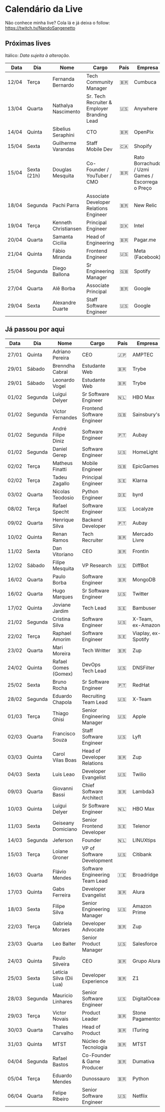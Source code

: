 # Calendário da Live

Não conhece minha live? Cola lá e já deixa o follow: https://twitch.tv/NandoSangenetto

## Próximas lives

Itálico: _Data sujeita à alteração_.

| Data  | Dia      | Nome                    | Cargo                      | País | Empresa          | LinkedIn |
|------:|----------|-------------------------|----------------------------|:----:|------------------|----------|
| 12/04 | Terça     | Fernanda Bernardo      | Tech Community Manager     | 🇧🇷   | Cumbuca          | [LinkedIn](https://www.linkedin.com/in/fernandabernardo/) |
| 13/04 | Quarta    | Nathalya Nascimento    | Sr. Tech Recruiter & Employer Branding Lead | 🇺🇸     | Anywhere | [LinkedIn](https://www.linkedin.com/in/nnascimento/) |
| 14/04 | Quinta    | Sibelius Seraphini     | CTO     | 🇧🇷   | OpenPix   | [LinkedIn](https://www.linkedin.com/in/sibeliusseraphini) |
| 15/04 | Sexta     | Guilherme Varandas     | Staff Mobile Dev           | 🇨🇦   | Shopify          | [LinkedIn](https://www.linkedin.com/in/guilhermevarandas/) |
| 15/04 | Sexta (21h) | Douglas Mesquita       | Co-Founder / YouTuber / CMO | 🇧🇷   | Rato Borrachudo / Uzmi Games / Escorrega o Preço  | [LinkedIn](https://www.linkedin.com/in/douglas-mesquita-882b83215/) |
| 18/04 | Segunda   | Pachi Parra            | Associate Developer Relations Engineer | 🇧🇷  | New Relic | [LinkedIn](https://www.linkedin.com/in/pachicodes/) |
| 19/04 | Terça     | Kenneth Christiansen   | Principal Engineer         | 🇩🇰   | Intel            | [LinkedIn](https://www.linkedin.com/in/kenneth-rohde-christiansen/) |
| 20/04 | Quarta    | Samanta Cicilia        | Head of Engineering        | 🇧🇷   | Pagar.me         | [LinkedIn](https://www.linkedin.com/in/samantacici/) |
| 21/04 | Quinta    | Fábio Miranda          | Frontend Engineer          | 🇺🇸   | Meta (Facebook)  | [LinkedIn](https://www.linkedin.com/in/fabiomirandacosta/) |
| 25/04 | Segunda   | Diego Ballona          | Sr Engineering Manager     | 🇬🇧   | Spotify          | [LinkedIn](https://www.linkedin.com/in/dballona/) |
| 27/04 | Quarta    | Alê Borba              | Associate Principal        | 🇧🇷   | Google           | [LinkedIn](https://www.linkedin.com/in/ale-borba/) |
| 29/04 | Sexta     | Alexandre Duarte       | Staff Software Engineer    | 🇺🇸   | Google           | [LinkedIn](https://www.linkedin.com/in/alexandreduarte/) |

## Já passou por aqui
| Data  | Dia     | Nome                 | Cargo                       | País | Empresa          | LinkedIn |
|-------|---------|----------------------|-----------------------------|------|---------------------|----------|
| 27/01 | Quinta  | Adriano Pereira      | CEO                         |  🇯🇵  | AMPTEC              | [LinkedIn](https://www.linkedin.com/in/adriano-martins-pereira-1129793/) |
| 29/01 | Sábado  | Brenndha Cabral      | Estudante Web               |  🇧🇷  | Trybe               | [LinkedIn](https://www.linkedin.com/in/brenndhacabral/) |
| 29/01 | Sábado  | Leonardo Vogel       | Estudante Web               |  🇧🇷  | Trybe               | [LinkedIn](https://www.linkedin.com/in/leeovogel/) |
| 01/02 | Segunda | Luigui Delyer        | Sr Software Engineer        |  🇳🇱  | HBO Max             | [LinkedIn](https://www.linkedin.com/in/luiguild/) |
| 01/02 | Segunda | Victor Fernandes     | Frontend Software Engineer  |  🇬🇧  | Sainsbury's         | [LinkedIn](https://www.linkedin.com/in/victorcfernandes/) |
| 01/02 | Segunda | André Filipe Diniz   | Software Engineer           |  🇵🇹  | Aubay               | [LinkedIn](https://www.linkedin.com/in/andrefcdiniz/) |
| 01/02 | Segunda | Daniel Gerep         | Software Engineer           |  🇺🇸  | HomeLight           | [LinkedIn](https://www.linkedin.com/in/daniel-gerep-bb5290202/) |
| 02/02 | Terça   | Matheus Finatti      | Mobile Engineer             |  🇬🇧  | EpicGames           | [LinkedIn](https://www.linkedin.com/in/mfinatti/) |
| 02/02 | Terça   | Tadeu Zagallo        | Principal Engineer          |  🇸🇪  | Klarna              | [LinkedIn](https://www.linkedin.com/in/tadeuzagallo/) |
| 03/02 | Quarta  | Nicolas Teodosio     | Python Engineer             |  🇩🇪  | byrd                | [LinkedIn](https://www.linkedin.com/in/nicolas-teodosio/) |
| 08/02 | Terça   | Rafael Specht        | Software Engineer           |  🇺🇸  | Localyze            | [LinkedIn](https://www.linkedin.com/in/rsdasilva/) |
| 09/02 | Quarta  | Henrique Silva       | Backend Developer           |  🇵🇹  | Aubay               | [LinkedIn](https://www.linkedin.com/in/henriquedsilva/) |
| 10/02 | Quinta  | Renan Ramos          | Tech Recruiter              |  🇧🇷  | Mercado Livre       | [LinkedIn](https://www.linkedin.com/in/renanscr/) |
| 11/02 | Sexta   | Dan Vitoriano        | CEO                         |  🇧🇷  | FrontIn             | [LinkedIn](https://www.linkedin.com/in/danvitoriano/) |
| 12/02 | Sábado  | Filipe Mesquita      | VP Research                 |  🇺🇸  | DiffBot             | [LinkedIn](https://www.linkedin.com/in/mesquita/) |
| 16/02 | Quarta  | Paulo Borba          | Software Engineer           |  🇧🇷  | MongoDB             | [LinkedIn](https://www.linkedin.com/in/pauloesb/) |
| 16/02 | Quarta  | Hugo Marques         | Sr Software Engineer        |  🇺🇸  | Twitter             | [LinkedIn](https://www.linkedin.com/in/hugodesmarques/) |
| 17/02 | Quinta  | Joviane Jardim       | Tech Lead                   |  🇸🇪  | Bambuser            | [LinkedIn](https://www.linkedin.com/in/jovianejardim/) |
| 21/02 | Segunda | Cristina Silva       | Software Engineer           |  🇺🇸  | X-Team, ex-Amazon   | [LinkedIn](https://www.linkedin.com/in/crissilvaeng/) |
| 22/02 | Terça   | Raphael Amorim       | Software Engineer           |  🇸🇪  | Viaplay, ex-Spotify | [LinkedIn](https://www.linkedin.com/in/hugoraphael/) |
| 23/02 | Quarta  | Mari Moreira         | Tech Writter                |  🇧🇷  | Zup                 | [LinkedIn](https://www.linkedin.com/in/marimoreiratw/) |
| 24/02 | Quinta  | Rafael Gomes (Gomex) | DevOps Tech Lead            |  🇺🇸  | DNSFilter           | [LinkedIn](https://www.linkedin.com/in/rbgomes/) |
| 25/02 | Sexta   | Bruno Rocha          | Sr Software Engineer        |  🇵🇹  | RedHat              | [LinkedIn](https://www.linkedin.com/in/rochacbruno/) |
| 28/02 | Segunda | Eduardo Chapola      | Recruiting Team Lead        |  🇺🇸  | X-Team              | [LinkedIn](https://www.linkedin.com/in/eduardochapola/) |
| 01/03 | Terça   | Thiago Ghisi         | Senior Engineering Manager  |  🇺🇸  | Apple               | [LinkedIn](https://www.linkedin.com/in/thiagoghisi/) |
| 02/03 | Quarta  | Francisco Souza      | Staff Software Engineer     |  🇺🇸  | Lyft                | [LinkedIn](https://www.linkedin.com/in/franciscosouza/) |
| 03/03 | Quinta  | Carol Vilas Boas     | Head of Developer Relations |  🇧🇷  | Zup                 | [LinkedIn](https://www.linkedin.com/in/carolfvb/) |
| 04/03 | Sexta   | Luis Leao            | Developer Evangelist        |  🇺🇸  | Twilio              | [LinkedIn](https://www.linkedin.com/in/luisleao/) |
| 09/03 | Quarta  | Giovanni Bassi       | Chief Software Architect    | 🇧🇷   | Lambda3             | [LinkedIn](https://www.linkedin.com/in/giovannibassi/) |
| 10/03 | Quinta  | Luigui Delyer        | Sr Software Engineer        | 🇳🇱   | HBO Max             | [LinkedIn](https://www.linkedin.com/in/luiguild/) |
| 11/03 | Sexta    | Geiseany Domiciano      | Senior Frontend Developer  | 🇸🇪   | Telenor          | [LinkedIn](https://www.linkedin.com/in/geisydomiciano/) |
| 14/03 | Segunda  | Jeferson                | Founder                    | 🇳🇱   | LINUXtips        | [LinkedIn](https://www.linkedin.com/in/jefersonfernando/) | 
| 15/03 | Terça    | Loiane Groner           | VP of Software Development | 🇺🇸   | Citibank         | [LinkedIn](https://www.linkedin.com/in/loiane/) |
| 16/03 | Quarta   | Flávio Mendes           | Software Engineering Team Lead | 🇮🇪 | Broadridge       | [LinkedIn](https://www.linkedin.com/in/flaviojmendes/) |
| 17/03 | Quinta   | Gabs Ferreira           | Developer Evangelist       | 🇧🇷   | Alura            | [LinkedIn](https://www.linkedin.com/in/gabsferreira/) |
| 18/03 | Sexta    | Filipe Silva            | Senior Engineering Manager | 🇺🇸   | Amazon Prime     | [LinkedIn](https://www.linkedin.com/in/felipesilva/) |
| 22/03 | Terça    | Gabriela Moraes         | Developer Advocate         | 🇧🇷   | Zup              | [LinkedIn](https://www.linkedin.com/in/gabrielaomoraes/) |
| 23/03 | Quarta   | Leo Balter              | Senior Product Manager     | 🇺🇸   | Salesforce       | [LinkedIn](https://www.linkedin.com/in/leonardobalter/) |
| 24/03 | Quinta   | Paulo Silveira          | CEO                        | 🇧🇷   | Grupo Alura      | [LinkedIn](https://www.linkedin.com/in/paulosilveira/) |
| 25/03 | Sexta    | Letícia Silva (Dii Lua) | Developer Experience       | 🇧🇷   | Z1               | [LinkedIn](https://www.linkedin.com/in/leticiasilvar/) |
| 28/03 | Segunda  | Mauricio Linhares       | Senior Software Engineer   | 🇺🇸   | DigitalOcean     | [LinkedIn](https://www.linkedin.com/in/mauriciolinhares/) |
| 29/03 | Terça     | Victor Novais          | Product Leader             | 🇧🇷   | Stone Pagamentos | [LinkedIn](https://www.linkedin.com/in/victornovais/) |
| 30/03 | Quarta    | Thales Carvalho        | Head of Product            | 🇧🇷   | ITuring          | [LinkedIn](https://www.linkedin.com/in/thalesmcarvalho/) |
| 31/03 | Quinta    | MTST                   | Núcleo de Tecnologia       | 🇧🇷   | MTST             | [Twitch](https://www.twitch.tv/nucleo_de_tecnologia_mtst) |
| 04/04 | Segunda     | Rafael Bastos        | Co-Founder & Game Producer | 🇧🇷   | Dumativa         | [LinkedIn](https://www.linkedin.com/in/arantesbastos/) |
| 05/04 | Terça     | Eduardo Mendes         | Dunossauro                 | 🇧🇷   | Python           | [LinkedIn](https://www.linkedin.com/in/dunossauro/) |
| 06/04 | Quarta    | Felipe Ribeiro         | Senior Software Engineer   | 🇺🇸   | Netflix          | [LinkedIn](https://www.linkedin.com/in/felipernb/) |
